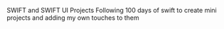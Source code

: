 SWIFT and SWIFT UI Projects
Following 100 days of swift to create mini projects and adding my own touches to them
